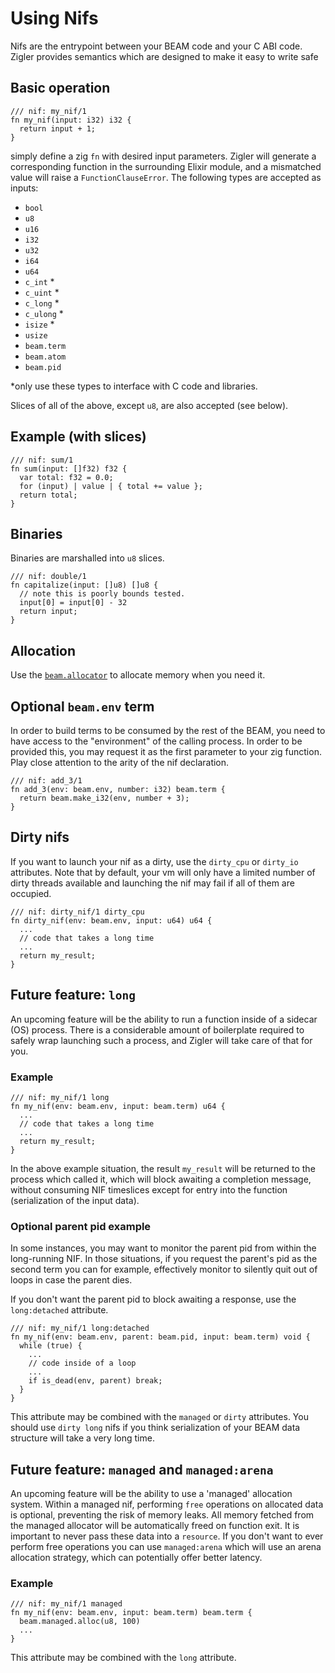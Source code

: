 # Using Nifs

Nifs are the entrypoint between your BEAM code and your C ABI code.
Zigler provides semantics which are designed to make it easy to write
safe

## Basic operation

```zig
/// nif: my_nif/1
fn my_nif(input: i32) i32 {
  return input + 1;
}
```

simply define a zig `fn` with desired input parameters.  Zigler will
generate a corresponding function in the surrounding Elixir module,
and a mismatched value will raise a `FunctionClauseError`.  The
following types are accepted as inputs:

- `bool`
- `u8`
- `u16`
- `i32`
- `u32`
- `i64`
- `u64`
- `c_int` *
- `c_uint` *
- `c_long` *
- `c_ulong` *
- `isize`  *
- `usize`
- `beam.term`
- `beam.atom`
- `beam.pid`

*only use these types to interface with C code and libraries.

Slices of all of the above, except `u8`, are also accepted (see below).

## Example (with slices)

```zig
/// nif: sum/1
fn sum(input: []f32) f32 {
  var total: f32 = 0.0;
  for (input) | value | { total += value };
  return total;
}
```

## Binaries

Binaries are marshalled into `u8` slices.

```zig
/// nif: double/1
fn capitalize(input: []u8) []u8 {
  // note this is poorly bounds tested.
  input[0] = input[0] - 32
  return input;
}
```

## Allocation

Use the [`beam.allocator`](beam.html#module-the-beam-allocator) to
allocate memory when you need it.

## Optional `beam.env` term

In order to build terms to be consumed by the rest of the BEAM, you need
to have access to the "environment" of the calling process.  In order
to be provided this, you may request it as the first parameter to your
zig function.  Play close attention to the arity of the nif declaration.

```zig
/// nif: add_3/1
fn add_3(env: beam.env, number: i32) beam.term {
  return beam.make_i32(env, number + 3);
}
```

## Dirty nifs

If you want to launch your nif as a dirty, use the `dirty_cpu` or
`dirty_io` attributes.  Note that by default, your vm will only have
a limited number of dirty threads available and launching the nif
may fail if all of them are occupied.

```zig
/// nif: dirty_nif/1 dirty_cpu
fn dirty_nif(env: beam.env, input: u64) u64 {
  ...
  // code that takes a long time
  ...
  return my_result;
}
```

## Future feature:  `long`

An upcoming feature will be the ability to run a function inside of a
sidecar (OS) process.  There is a considerable amount of boilerplate
required to safely wrap launching such a process, and Zigler will take
care of that for you.

### Example

```zig
/// nif: my_nif/1 long
fn my_nif(env: beam.env, input: beam.term) u64 {
  ...
  // code that takes a long time
  ...
  return my_result;
}
```

In the above example situation, the result `my_result` will be returned
to the process which called it, which will block awaiting a completion
message, without consuming NIF timeslices except for entry into the
function (serialization of the input data).

### Optional parent pid example

In some instances, you may want to monitor the parent pid from within the
long-running NIF. In those situations, if you request the parent's pid as
the second term you can for example, effectively monitor to silently quit
out of loops in case the parent dies.

If you don't want the parent pid to block awaiting a response, use the
`long:detached` attribute.

```zig
/// nif: my_nif/1 long:detached
fn my_nif(env: beam.env, parent: beam.pid, input: beam.term) void {
  while (true) {
    ...
    // code inside of a loop
    ...
    if is_dead(env, parent) break;
  }
}
```

This attribute may be combined with the `managed` or `dirty` attributes.
You should use `dirty long` nifs if you think serialization of your BEAM
data structure will take a very long time.

## Future feature:  `managed` and `managed:arena`

An upcoming feature will be the ability to use a 'managed' allocation
system.  Within a managed nif, performing `free` operations on allocated data
is optional, preventing the risk of memory leaks.  All memory fetched from the
managed allocator will be automatically freed on function exit.  It is
important to never pass these data into a `resource`.  If you don't want to
ever perform free operations you can use `managed:arena` which will use an
arena allocation strategy, which can potentially offer better latency.

### Example

```zig
/// nif: my_nif/1 managed
fn my_nif(env: beam.env, input: beam.term) beam.term {
  beam.managed.alloc(u8, 100)
  ...
}
```

This attribute may be combined with the `long` attribute.
